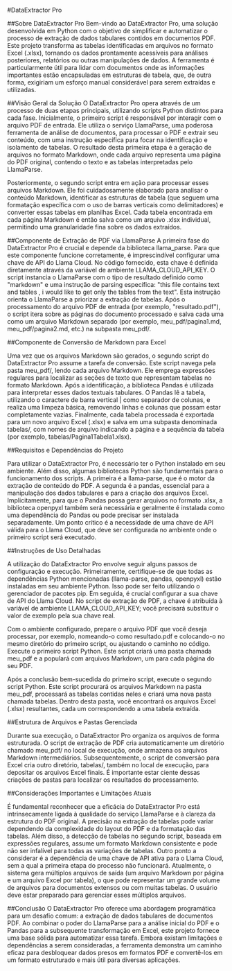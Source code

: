 #DataExtractor Pro


##Sobre DataExtractor Pro
Bem-vindo ao DataExtractor Pro, uma solução desenvolvida em Python com o objetivo de simplificar e automatizar o processo de extração de dados tabulares contidos em documentos PDF. Este projeto transforma as tabelas identificadas em arquivos no formato Excel (.xlsx), tornando os dados prontamente acessíveis para análises posteriores, relatórios ou outras manipulações de dados. A ferramenta é particularmente útil para lidar com documentos onde as informações importantes estão encapsuladas em estruturas de tabela, que, de outra forma, exigiriam um esforço manual considerável para serem extraídas e utilizadas.

##Visão Geral da Solução
O DataExtractor Pro opera através de um processo de duas etapas principais, utilizando scripts Python distintos para cada fase. Inicialmente, o primeiro script é responsável por interagir com o arquivo PDF de entrada. Ele utiliza o serviço LlamaParse, uma poderosa ferramenta de análise de documentos, para processar o PDF e extrair seu conteúdo, com uma instrução específica para focar na identificação e isolamento de tabelas. O resultado desta primeira etapa é a geração de arquivos no formato Markdown, onde cada arquivo representa uma página do PDF original, contendo o texto e as tabelas interpretadas pelo LlamaParse.

Posteriormente, o segundo script entra em ação para processar esses arquivos Markdown. Ele foi cuidadosamente elaborado para analisar o conteúdo Markdown, identificar as estruturas de tabela (que seguem uma formatação específica com o uso de barras verticais como delimitadores) e converter essas tabelas em planilhas Excel. Cada tabela encontrada em cada página Markdown é então salva como um arquivo .xlsx individual, permitindo uma granularidade fina sobre os dados extraídos.

##Componente de Extração de PDF via LlamaParse
A primeira fase do DataExtractor Pro é crucial e depende da biblioteca llama_parse. Para que este componente funcione corretamente, é imprescindível configurar uma chave de API do Llama Cloud. No código fornecido, esta chave é definida diretamente através da variável de ambiente LLAMA_CLOUD_API_KEY. O script instancia o LlamaParse com o tipo de resultado definido como "markdown" e uma instrução de parsing específica: "this file contains text and tables , i would like to get only the tables from the text". Esta instrução orienta o LlamaParse a priorizar a extração de tabelas. Após o processamento do arquivo PDF de entrada (por exemplo, "resultado.pdf"), o script itera sobre as páginas do documento processado e salva cada uma como um arquivo Markdown separado (por exemplo, meu_pdf/pagina1.md, meu_pdf/pagina2.md, etc.) na subpasta meu_pdf/.

##Componente de Conversão de Markdown para Excel

Uma vez que os arquivos Markdown são gerados, o segundo script do DataExtractor Pro assume a tarefa de conversão. Este script navega pela pasta meu_pdf/, lendo cada arquivo Markdown. Ele emprega expressões regulares para localizar as seções de texto que representam tabelas no formato Markdown. Após a identificação, a biblioteca Pandas é utilizada para interpretar esses dados textuais tabulares. O Pandas lê a tabela, utilizando o caractere de barra vertical | como separador de colunas, e realiza uma limpeza básica, removendo linhas e colunas que possam estar completamente vazias. Finalmente, cada tabela processada é exportada para um novo arquivo Excel (.xlsx) e salva em uma subpasta denominada tabelas/, com nomes de arquivo indicando a página e a sequência da tabela (por exemplo, tabelas/Pagina1Tabela1.xlsx).

##Requisitos e Dependências do Projeto

Para utilizar o DataExtractor Pro, é necessário ter o Python instalado em seu ambiente. Além disso, algumas bibliotecas Python são fundamentais para o funcionamento dos scripts. A primeira é a llama-parse, que é o motor da extração de conteúdo do PDF. A segunda é a pandas, essencial para a manipulação dos dados tabulares e para a criação dos arquivos Excel. Implicitamente, para que o Pandas possa gerar arquivos no formato .xlsx, a biblioteca openpyxl também será necessária e geralmente é instalada como uma dependência do Pandas ou pode precisar ser instalada separadamente. Um ponto crítico é a necessidade de uma chave de API válida para o Llama Cloud, que deve ser configurada no ambiente onde o primeiro script será executado.

##Instruções de Uso Detalhadas

A utilização do DataExtractor Pro envolve seguir alguns passos de configuração e execução. Primeiramente, certifique-se de que todas as dependências Python mencionadas (llama-parse, pandas, openpyxl) estão instaladas em seu ambiente Python. Isso pode ser feito utilizando o gerenciador de pacotes pip. Em seguida, é crucial configurar a sua chave de API do Llama Cloud. No script de extração de PDF, a chave é atribuída à variável de ambiente LLAMA_CLOUD_API_KEY; você precisará substituir o valor de exemplo pela sua chave real.

Com o ambiente configurado, prepare o arquivo PDF que você deseja processar, por exemplo, nomeando-o como resultado.pdf e colocando-o no mesmo diretório do primeiro script, ou ajustando o caminho no código. Execute o primeiro script Python. Este script criará uma pasta chamada meu_pdf e a populará com arquivos Markdown, um para cada página do seu PDF.

Após a conclusão bem-sucedida do primeiro script, execute o segundo script Python. Este script procurará os arquivos Markdown na pasta meu_pdf, processará as tabelas contidas neles e criará uma nova pasta chamada tabelas. Dentro desta pasta, você encontrará os arquivos Excel (.xlsx) resultantes, cada um correspondendo a uma tabela extraída.

##Estrutura de Arquivos e Pastas Gerenciada

Durante sua execução, o DataExtractor Pro organiza os arquivos de forma estruturada. O script de extração de PDF cria automaticamente um diretório chamado meu_pdf/ no local de execução, onde armazena os arquivos Markdown intermediários. Subsequentemente, o script de conversão para Excel cria outro diretório, tabelas/, também no local de execução, para depositar os arquivos Excel finais. É importante estar ciente dessas criações de pastas para localizar os resultados do processamento.

##Considerações Importantes e Limitações Atuais

É fundamental reconhecer que a eficácia do DataExtractor Pro está intrinsecamente ligada à qualidade do serviço LlamaParse e à clareza da estrutura do PDF original. A precisão na extração de tabelas pode variar dependendo da complexidade do layout do PDF e da formatação das tabelas. Além disso, a detecção de tabelas no segundo script, baseada em expressões regulares, assume um formato Markdown consistente e pode não ser infalível para todas as variações de tabelas. Outro ponto a considerar é a dependência de uma chave de API ativa para o Llama Cloud, sem a qual a primeira etapa do processo não funcionará. Atualmente, o sistema gera múltiplos arquivos de saída (um arquivo Markdown por página e um arquivo Excel por tabela), o que pode representar um grande volume de arquivos para documentos extensos ou com muitas tabelas. O usuário deve estar preparado para gerenciar esses múltiplos arquivos.

##Conclusão
O DataExtractor Pro oferece uma abordagem programática para um desafio comum: a extração de dados tabulares de documentos PDF. Ao combinar o poder do LlamaParse para a análise inicial do PDF e o Pandas para a subsequente transformação em Excel, este projeto fornece uma base sólida para automatizar essa tarefa. Embora existam limitações e dependências a serem consideradas, a ferramenta demonstra um caminho eficaz para desbloquear dados presos em formatos PDF e convertê-los em um formato estruturado e mais útil para diversas aplicações.
